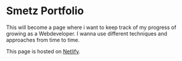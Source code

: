 # Smetz Portfolio
This will become a page where i want to keep track of my progress of growing as a Webdeveloper. I wanna use different techniques and approaches from time to time.

This page is hosted on [Netlify](https://www.netlify.com/).
